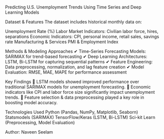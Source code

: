 Predicting U.S. Unemployment Trends Using Time Series and Deep Learning Models

Dataset & Features
The dataset includes historical monthly data on:

Unemployment Rate (%)
Labor Market Indicators: Civilian labor force, hires, separations
Economic Indicators: CPI, personal income, retail sales, savings rate
Manufacturing & Services PMI & Employment Index

Methods & Modeling Approaches
✔ Time-Series Forecasting Models: SARIMAX for trend-based forecasting
✔ Deep Learning Architectures: LSTM, Bi-LSTM for capturing sequential patterns
✔ Feature Engineering: Data preprocessing, normalization, and lag feature creation
✔ Model Evaluation: RMSE, MAE, MAPE for performance assessment

Key Findings
🔹 LSTM models showed improved performance over traditional SARIMAX models for unemployment forecasting.
🔹 Economic indicators like CPI and labor force size significantly impact unemployment trends.
🔹 Feature selection & data preprocessing played a key role in boosting model accuracy.

Technologies Used
Python (Pandas, NumPy, Matplotlib, Seaborn)
Statsmodels (SARIMAX)
TensorFlow/Keras (LSTM, Bi-LSTM)
Sci-kit Learn (Preprocessing, Model Evaluation)

Author: Naveen Seelam